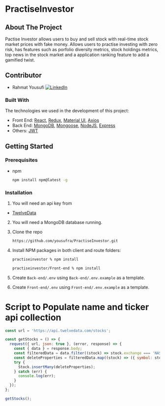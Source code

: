 # PractiseInvestor
<!-- ABOUT THE PROJECT -->
## About The Project

Pactise Investor allows users to buy and sell stock with real-time stock market prices with fake money. Allows users to practise investing with zero risk, has features such as porfolio diversity metrics, stock holdings metrics, top news in the stock market and a application ranking feature to add a gamified twist.

## Contributor
* Rahmat Yousufi [![LinkedIn][linkedin-shield]](https://www.linkedin.com/in/rahmatyousufi/)

### Built With
The technologies we used in the development of this project:
* Front End: [React](https://reactjs.org/), [Redux](https://redux.js.org/), [Material UI](https://material-ui.com/), [Axios](https://axios-http.com/)
* Back End: [MongoDB](https://www.mongodb.com/), [Mongoose](https://mongoosejs.com/), [NodeJS](https://nodejs.org/en/), [Express](http://expressjs.com/)
* Others: [JWT](https://jwt.io/)

## Getting Started

### Prerequisites

* npm
  ```sh
  npm install npm@latest -g
  ```

### Installation

1. You will need an api key from
* [TwelveData](https://twelvedata.com/) 
2. You will need a MongoDB database running.
3. Clone the repo
   ```sh
   https://github.com/yousufra/PractiseInvestor.git
   ```
4. Install NPM packages in both client and route folders:
   ```sh
   practiseinvestor % npm install

   practiseinvestor/Front-end % npm install
   ```
5. Create `Back-end/.env` using `Back-end/.env.example` as a template.

6. Create `Front-end/.env` using `Front-end/.env.example` as a template.

[linkedin-shield]: https://img.shields.io/badge/-LinkedIn-black.svg?style=for-the-badge&logo=linkedin&colorB=555
[linkedin-url]: https://linkedin.com/in/othneildrew
[product-screenshot]: images/screenshot.png



# Script to Populate name and ticker api collection
```js
const url = 'https://api.twelvedata.com/stocks';

const getStocks = () => {
  request({ url, json: true }, (error, response) => {
    const { data } = response.body;
    const filteredData = data.filter((stock) => stock.exchange === 'NASDAQ' && stock.type === 'Common Stock');
    const deleteProperties = filteredData.map((stock) => ({ symbol: stock.symbol, name: stock.name }));
    try {
      Stock.insertMany(deleteProperties);
    } catch (err) {
      console.log(err);
    }
  });
};

getStocks();
```
